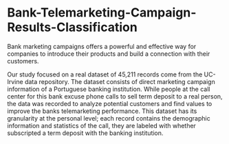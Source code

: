 # Bank-Telemarketing-Campaign-Results-Classification
Bank marketing campaigns offers a powerful and effective way for companies to introduce their products and build a connection with their customers.

Our study focused on a real dataset of 45,211 records come from the UC-Irvine data repository. The dataset consists of direct marketing campaign information of a Portuguese banking institution. While people at the call center for this bank excuse phone calls to sell term deposit to a real person, the data was recorded to analyze potential customers and find values to improve the banks telemarketing performance. This dataset has its granularity at the personal level; each record contains the demographic information and statistics of the call, they are labeled with whether subscripted a term deposit with the banking institution.

